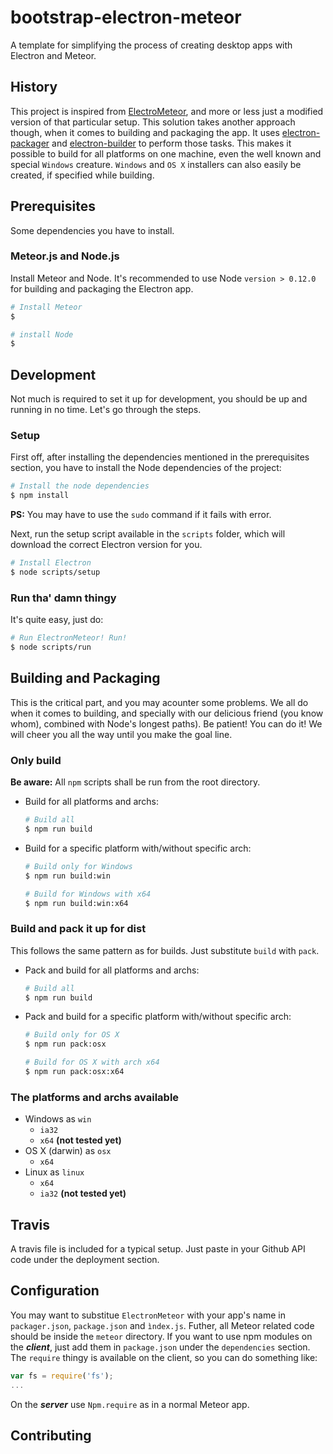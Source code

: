 # bootstrap-electron-meteor
A template for simplifying the process of creating desktop apps with Electron and Meteor.

## History

This project is inspired from [ElectroMeteor](), and more or less just a modified version of that particular setup. This solution takes another approach though, when it comes to building and packaging the app. It uses [electron-packager]() and [electron-builder]() to perform those tasks. This makes it possible to build for all platforms on one machine, even the well known and special `Windows` creature. `Windows` and `OS X` installers can also easily be created, if specified while building.

## Prerequisites
Some dependencies you have to install.

### Meteor.js and Node.js
Install Meteor and Node. It's recommended to use Node `version > 0.12.0` for building and packaging the Electron app.

``` bash
# Install Meteor
$

# install Node
$
```

## Development
Not much is required to set it up for development, you should be up and running in no time. Let's go through the steps.

### Setup
First off, after installing the dependencies mentioned in the prerequisites section, you have to install the Node dependencies of the project:

``` bash
# Install the node dependencies
$ npm install
```
**PS:** You may have to use the `sudo` command if it fails with error.

Next, run the setup script available in the `scripts` folder, which will download the correct Electron version for you.

``` bash
# Install Electron
$ node scripts/setup
```

### Run tha' damn thingy
It's quite easy, just do:

``` bash
# Run ElectronMeteor! Run!
$ node scripts/run
```

## Building and Packaging
This is the critical part, and you may acounter some problems. We all do when it comes to building, and specially with our delicious friend (you know whom), combined with Node's longest paths). Be patient! You can do it! We will cheer you all the way until you make the goal line.

### Only build
**Be aware:** All `npm` scripts shall be run from the root directory.
* Build for all platforms and archs:
  ``` bash
  # Build all
  $ npm run build
  ```

* Build for a specific platform with/without specific arch:
  ``` bash
  # Build only for Windows
  $ npm run build:win

  # Build for Windows with x64
  $ npm run build:win:x64
  ```

### Build and pack it up for dist
This follows the same pattern as for builds. Just substitute `build` with `pack`.

* Pack and build for all platforms and archs:
  ``` bash
  # Build all
  $ npm run build
  ```

* Pack and build for a specific platform with/without specific arch:
  ``` bash
  # Build only for OS X
  $ npm run pack:osx

  # Build for OS X with arch x64
  $ npm run pack:osx:x64
  ```

### The platforms and archs available
* Windows as `win`
  - `ia32`
  - `x64` **(not tested yet)**
* OS X (darwin) as `osx`
  - `x64`
* Linux as `linux`
  - `x64`
  - `ia32` **(not tested yet)**

## Travis
A travis file is included for a typical setup. Just paste in your Github API code under the deployment section.

## Configuration
You may want to substitue `ElectronMeteor` with your app's name in `packager.json`, `package.json` and `ìndex.js`. Futher, all Meteor related code should be inside the `meteor` directory. If you want to use npm modules on the ***client***, just add them in `package.json` under the `dependencies` section. The `require` thingy is available on the client, so you can do something like:

``` js
var fs = require('fs');
...
```

On the ***server*** use `Npm.require` as in a normal Meteor app.

## Contributing
